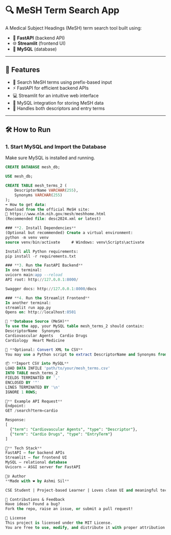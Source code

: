 # 🔍 MeSH Term Search App

A Medical Subject Headings (MeSH) term search tool built using:
- 🚀 **FastAPI** (backend API)
- 🌐 **Streamlit** (frontend UI)
- 🐬 **MySQL** (database)

---

## 🧩 Features

- 🔎 Search MeSH terms using prefix-based input
- ⚡ FastAPI for efficient backend APIs
- 💻 Streamlit for an intuitive web interface
- 🐬 MySQL integration for storing MeSH data
- 🔄 Handles both descriptors and entry terms

---

## 🛠️ How to Run

### **1. Start MySQL and Import the Database**

Make sure MySQL is installed and running.

```sql
CREATE DATABASE mesh_db;

USE mesh_db;

CREATE TABLE mesh_terms_2 (
    DescriptorName VARCHAR(255),
    Synonyms VARCHAR(255)
);
➡️ How to get data:
Download from the official MeSH site:
🔗 https://www.nlm.nih.gov/mesh/meshhome.html
(Recommended file: desc2024.xml or latest)

### **2. Install Dependencies**
(Optional but recommended) Create a virtual environment:
python -m venv venv
source venv/bin/activate     # Windows: venv\Scripts\activate

Install all Python requirements:
pip install -r requirements.txt

### **3. Run the FastAPI Backend**
In one terminal:
uvicorn main:app --reload
API root: http://127.0.0.1:8000/

Swagger docs: http://127.0.0.1:8000/docs

### **4. Run the Streamlit Frontend**
In another terminal:
streamlit run app.py
Opens on: http://localhost:8501

🧬 **Database Source (MeSH)**
To use the app, your MySQL table mesh_terms_2 should contain:
DescriptorName	Synonyms
Cardiovascular Agents	Cardio Drugs
Cardiology	Heart Medicine

🔄 **Optional: Convert XML to CSV**
You may use a Python script to extract DescriptorName and Synonyms from desc2024.xml.

📦 **Import CSV into MySQL**
LOAD DATA INFILE 'path/to/your/mesh_terms.csv'
INTO TABLE mesh_terms_2
FIELDS TERMINATED BY ',' 
ENCLOSED BY '"'
LINES TERMINATED BY '\n'
IGNORE 1 ROWS;

💬** Example API Request**
Endpoint:
GET /search?term=cardio

Response:
[
  {"term": "Cardiovascular Agents", "type": "Descriptor"},
  {"term": "Cardio Drugs", "type": "EntryTerm"}
]

🧰** Tech Stack**
FastAPI — for backend APIs
Streamlit — for frontend UI
MySQL — relational database
Uvicorn — ASGI server for FastAPI

🙋‍♀️ Author
**Made with ❤️ by Ashmi Sil**

CSE Student | Project-based Learner | Loves clean UI and meaningful tech

🌟 Contributions & Feedback
Have ideas? Found a bug?
Fork the repo, raise an issue, or submit a pull request!

🪪 License
This project is licensed under the MIT License.
You are free to use, modify, and distribute it with proper attribution.


